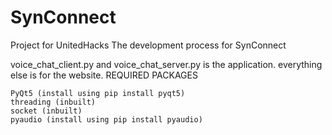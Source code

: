 # SynConnect
Project for UnitedHacks
The development process for SynConnect

voice_chat_client.py and voice_chat_server.py is the application. everything else is for the website.
REQUIRED PACKAGES

    PyQt5 (install using pip install pyqt5)
    threading (inbuilt)
    socket (inbuilt)
    pyaudio (install using pip install pyaudio)
